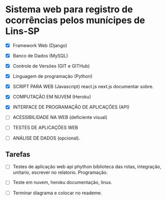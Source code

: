 # Sistema web para registro de ocorrências pelos munícipes de Lins-SP
 - [x] Framework Web (Django)
 - [x] Banco de Dados (MySQL)
 - [x] Controle de Versões (GIT e GITHub)
 - [x] Linguagem de programação (Python)
 - [x] SCRIPT PARA WEB (Javascript) react.js next.js documentar sobre.
 - [x] COMPUTAÇÃO EM NUVEM (Heroku)
 - [x] INTERFACE DE PROGRAMAÇÃO DE APLICAÇÕES (API)
 - [ ] ACESSIBILIDADE NA WEB (deficiente visual)
 - [ ] TESTES DE APLICAÇÕES WEB
 - [ ] ANÁLISE DE DADOS (opcional).



## Tarefas
 - [ ] Testes de aplicação web api phython biblioteca das rotas, integração, unitario, escrever no relatorio. Programação.
 - [ ] Teste em nuvem, heroku documentação, linux.  
 - [ ] Terminar diagrama e colocar no reademe.

